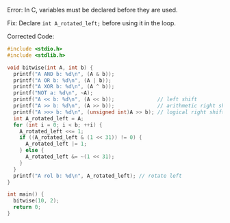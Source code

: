 Error: In C, variables must be declared before they are used. 

Fix: Declare `int A_rotated_left;` before using it in the loop.

Corrected Code:

```c
#include <stdio.h>
#include <stdlib.h>

void bitwise(int A, int b) {
  printf("A AND b: %d\n", (A & b));
  printf("A OR b: %d\n", (A | b));
  printf("A XOR b: %d\n", (A ^ b));
  printf("NOT a: %d\n", ~A);
  printf("A << b: %d\n", (A << b));              // left shift
  printf("A >> b: %d\n", (A >> b));              // arithmetic right shift
  printf("A >>> b: %d\n", (unsigned int)A >> b); // logical right shift
  int A_rotated_left = A;
  for (int i = 0; i < b; ++i) {
    A_rotated_left <<= 1;
    if ((A_rotated_left & (1 << 31)) != 0) {
      A_rotated_left |= 1;
    } else {
      A_rotated_left &= ~(1 << 31);
    }
  }
  printf("A rol b: %d\n", A_rotated_left); // rotate left
}

int main() {
  bitwise(10, 2);
  return 0;
}
```
